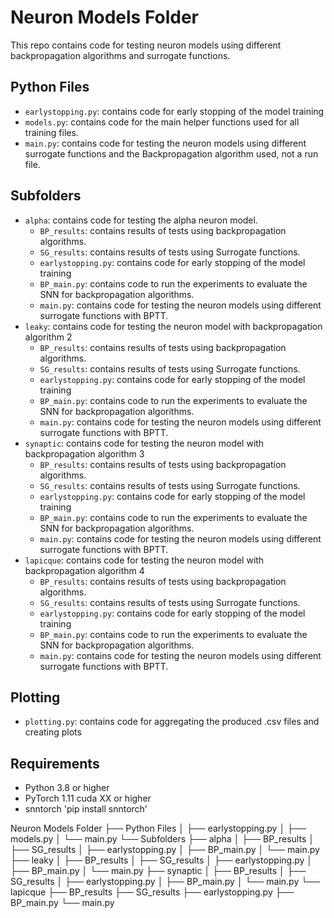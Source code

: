 # Neuron Models Folder

This repo contains code for testing neuron models using different backpropagation algorithms and surrogate functions.

## Python Files

- `earlystopping.py`: contains code for early stopping of the model training
- `models.py`: contains code for the main helper functions used for all training files.
- `main.py`: contains code for testing the neuron models using different surrogate functions and the Backpropagation algorithm used, not a run file.

## Subfolders

- `alpha`: contains code for testing the alpha neuron model.
  - `BP_results`: contains results of tests using backpropagation algorithms.
  - `SG_results`: contains results of tests using Surrogate functions.
  - `earlystopping.py`: contains code for early stopping of the model training
  - `BP_main.py`: contains code to run the experiments to evaluate the SNN for backpropagation algorithms.
  - `main.py`: contains code for testing the neuron models using different surrogate functions with BPTT.
- `leaky`: contains code for testing the neuron model with backpropagation algorithm 2
  - `BP_results`: contains results of tests using backpropagation algorithms.
  - `SG_results`: contains results of tests using Surrogate functions.
  - `earlystopping.py`: contains code for early stopping of the model training
  - `BP_main.py`: contains code to run the experiments to evaluate the SNN for backpropagation algorithms.
  - `main.py`: contains code for testing the neuron models using different surrogate functions with BPTT.
- `synaptic`: contains code for testing the neuron model with backpropagation algorithm 3
  - `BP_results`: contains results of tests using backpropagation algorithms.
  - `SG_results`: contains results of tests using Surrogate functions.
  - `earlystopping.py`: contains code for early stopping of the model training
  - `BP_main.py`: contains code to run the experiments to evaluate the SNN for backpropagation algorithms.
  - `main.py`: contains code for testing the neuron models using different surrogate functions with BPTT.
- `lapicque`: contains code for testing the neuron model with backpropagation algorithm 4
  - `BP_results`: contains results of tests using backpropagation algorithms.
  - `SG_results`: contains results of tests using Surrogate functions.
  - `earlystopping.py`: contains code for early stopping of the model training
  - `BP_main.py`: contains code to run the experiments to evaluate the SNN for backpropagation algorithms.
  - `main.py`: contains code for testing the neuron models using different surrogate functions with BPTT.

## Plotting

- `plotting.py`: contains code for aggregating the produced .csv files and creating plots

## Requirements

- Python 3.8 or higher
- PyTorch 1.11 cuda XX or higher
- snntorch 'pip install snntorch'

Neuron Models Folder
├── Python Files
│   ├── earlystopping.py
│   ├── models.py
│   └── main.py
└── Subfolders
    ├── alpha
    │   ├── BP_results
    │   ├── SG_results
    │   ├── earlystopping.py
    │   ├── BP_main.py
    │   └── main.py
    ├── leaky
    │   ├── BP_results
    │   ├── SG_results
    │   ├── earlystopping.py
    │   ├── BP_main.py
    │   └── main.py
    ├── synaptic
    │   ├── BP_results
    │   ├── SG_results
    │   ├── earlystopping.py
    │   ├── BP_main.py
    │   └── main.py
    └── lapicque
        ├── BP_results
        ├── SG_results
        ├── earlystopping.py
        ├── BP_main.py
        └── main.py
      

